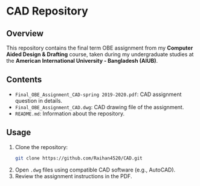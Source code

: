 # CAD Repository

## Overview

This repository contains the final term OBE assignment from my **Computer Aided Design & Drafting** course, taken during my undergraduate studies at the **American International University - Bangladesh (AIUB)**.

## Contents

- `Final_OBE_Assignment_CAD-spring 2019-2020.pdf`: CAD assignment question in details.
- `Final_OBE_Assignment_CAD.dwg`: CAD drawing file of the assignment.
- `README.md`: Information about the repository.

## Usage

1. Clone the repository:
   ```bash
   git clone https://github.com/Raihan4520/CAD.git
2. Open `.dwg` files using compatible CAD software (e.g., AutoCAD).
3. Review the assignment instructions in the PDF.

